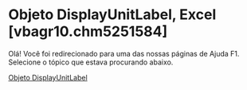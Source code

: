 
# Objeto DisplayUnitLabel, Excel [vbagr10.chm5251584]

Olá! Você foi redirecionado para uma das nossas páginas de Ajuda F1. Selecione o tópico que estava procurando abaixo.

[Objeto DisplayUnitLabel](http://msdn.microsoft.com/library/1d8f0340-1760-295a-2c4e-92709d1deabc%28Office.15%29.aspx)
